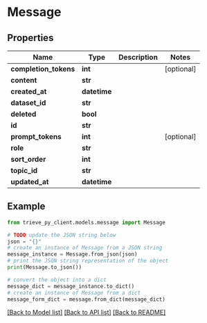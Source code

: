 # Message


## Properties

Name | Type | Description | Notes
------------ | ------------- | ------------- | -------------
**completion_tokens** | **int** |  | [optional] 
**content** | **str** |  | 
**created_at** | **datetime** |  | 
**dataset_id** | **str** |  | 
**deleted** | **bool** |  | 
**id** | **str** |  | 
**prompt_tokens** | **int** |  | [optional] 
**role** | **str** |  | 
**sort_order** | **int** |  | 
**topic_id** | **str** |  | 
**updated_at** | **datetime** |  | 

## Example

```python
from trieve_py_client.models.message import Message

# TODO update the JSON string below
json = "{}"
# create an instance of Message from a JSON string
message_instance = Message.from_json(json)
# print the JSON string representation of the object
print(Message.to_json())

# convert the object into a dict
message_dict = message_instance.to_dict()
# create an instance of Message from a dict
message_form_dict = message.from_dict(message_dict)
```
[[Back to Model list]](../README.md#documentation-for-models) [[Back to API list]](../README.md#documentation-for-api-endpoints) [[Back to README]](../README.md)


